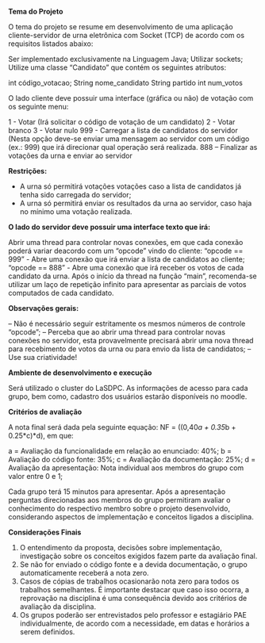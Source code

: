 **Tema do Projeto**

O tema do projeto se resume em desenvolvimento de uma aplicação cliente-servidor de urna eletrônica com Socket (TCP) de acordo com os requisitos listados abaixo:

Ser implementado exclusivamente na Linguagem Java;
Utilizar sockets;
Utilize uma classe “Candidato” que contém os seguintes atributos:

int código_votacao;
String nome_candidato
String partido
int num_votos

O lado cliente deve possuir uma interface (gráfica ou não) de votação com os seguinte menu:

1 - Votar (Irá solicitar o código de votação de um candidato)
2 - Votar branco
3 - Votar nulo
999 - Carregar a lista de candidatos do servidor (Nesta opção deve-se enviar uma mensagem ao servidor com um código (ex.: 999) que irá direcionar qual operação será realizada.
888 – Finalizar as votações da urna e enviar ao servidor

**Restrições:**

- A urna só permitirá votações votações caso a lista de candidatos já tenha sido carregada
do servidor;
- A urna só permitirá enviar os resultados da urna ao servidor, caso haja no mínimo uma
votação realizada.

**O lado do servidor deve possuir uma interface texto que irá:**


Abrir uma thread para controlar novas conexões, em que cada conexão poderá variar deacordo com um “opcode” vindo do cliente:
“opcode == 999” - Abre uma conexão que irá enviar a lista de candidatos ao cliente;
“opcode == 888” - Abre uma conexão que irá receber os votos de cada candidato da urna.
Após o início da thread na função “main”, recomenda-se utilizar um laço de repetição infinito para apresentar as parciais de votos computados de cada candidato.

**Observações gerais:**

– Não é necessário seguir estritamente os mesmos números de controle “opcode”;
– Perceba que ao abrir uma thread para controlar novas conexões no servidor, esta provavelmente precisará abrir uma nova thread para recebimento de votos da urna ou para envio da lista de candidatos;
– Use sua criatividade!

**Ambiente de desenvolvimento e execução**

Será utilizado o cluster do LaSDPC. As informações de acesso para cada grupo, bem como, cadastro dos usuários estarão disponíveis no moodle.

**Critérios de avaliação**

A nota final será dada pela seguinte equação: NF = ((0,40*a + 0.35*b + 0.25*c)*d), em que:

a = Avaliação da funcionalidade em relação ao enunciado: 40%;
b = Avaliação do código fonte: 35%;
c = Avaliação da documentação: 25%;
d = Avaliação da apresentação: Nota individual aos membros do grupo com valor entre 0 e 1;

Cada grupo terá 15 minutos para apresentar. Após a apresentação perguntas direcionadas aos membros do grupo permitiram avaliar o conhecimento do respectivo membro sobre o projeto desenvolvido, considerando aspectos de implementação e conceitos ligados a disciplina.

**Considerações Finais**

1. O entendimento da proposta, decisões sobre implementação, investigação sobre os conceitos exigidos fazem parte da avaliação final.
2. Se não for enviado o código fonte e a devida documentação, o grupo automaticamente receberá a nota zero.
3. Casos de cópias de trabalhos ocasionarão nota zero para todos os trabalhos semelhantes. É importante destacar que caso isso ocorra, a reprovação na disciplina é uma consequência devido aos critérios de avaliação da disciplina.
4. Os grupos poderão ser entrevistados pelo professor e estagiário PAE individualmente, de acordo com a necessidade, em datas e horários a serem definidos.